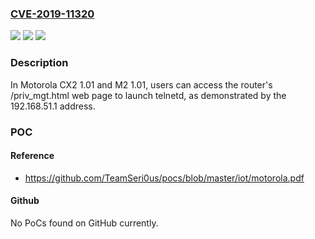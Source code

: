 ### [CVE-2019-11320](https://cve.mitre.org/cgi-bin/cvename.cgi?name=CVE-2019-11320)
![](https://img.shields.io/static/v1?label=Product&message=n%2Fa&color=blue)
![](https://img.shields.io/static/v1?label=Version&message=n%2Fa&color=blue)
![](https://img.shields.io/static/v1?label=Vulnerability&message=n%2Fa&color=brighgreen)

### Description

In Motorola CX2 1.01 and M2 1.01, users can access the router's /priv_mgt.html web page to launch telnetd, as demonstrated by the 192.168.51.1 address.

### POC

#### Reference
- https://github.com/TeamSeri0us/pocs/blob/master/iot/motorola.pdf

#### Github
No PoCs found on GitHub currently.

